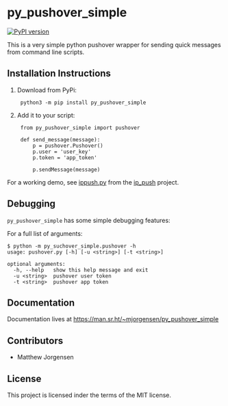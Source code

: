 py_pushover_simple
==================

[![PyPI version](https://badge.fury.io/py/py-pushover-simple.svg)](https://badge.fury.io/py/py-pushover-simple)

This is a very simple python pushover wrapper for sending quick messages from command line scripts.

## Installation Instructions

1. Download from PyPi:
    
        python3 -m pip install py_pushover_simple

2. Add it to your script:

        from py_pushover_simple import pushover
    
        def send_message(message):
            p = pushover.Pushover()
            p.user = 'user_key'
            p.token = 'app_token'
    
            p.sendMessage(message)
    

For a working demo, see
[ippush.py](https://git.sr.ht/~mjorgensen/ip_push/tree/master/ippush.py)
from the [ip_push](https://git.sr.ht/~mjorgensen/ip_push/) project.

## Debugging

`py_pushover_simple` has some simple debugging features:

For a full list of arguments:

    $ python -m py_suchover_simple.pushover -h
    usage: pushover.py [-h] [-u <string>] [-t <string>]
    
    optional arguments:
      -h, --help   show this help message and exit
      -u <string>  pushover user token
      -t <string>  pushover app token

## Documentation

Documentation lives at https://man.sr.ht/~mjorgensen/py_pushover_simple

## Contributors

* Matthew Jorgensen

## License

This project is licensed inder the terms of the MIT license.
